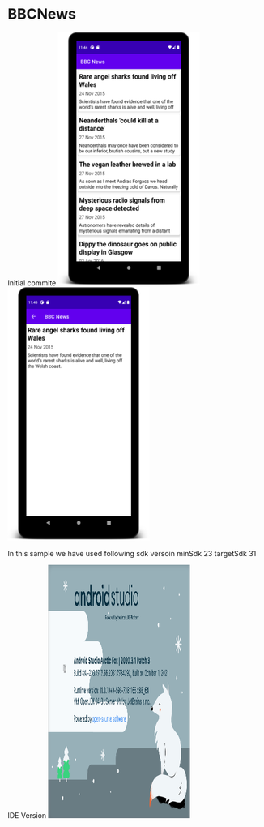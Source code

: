 # BBCNews
Initial commite
<img src="screen1.png" width="280" height="500"><img src="screen2.png" width="280" height="500">


In this sample we have used following sdk versoin
minSdk 23
targetSdk 31

IDE Version 
<img src="ide.png" width="280" height="500">
